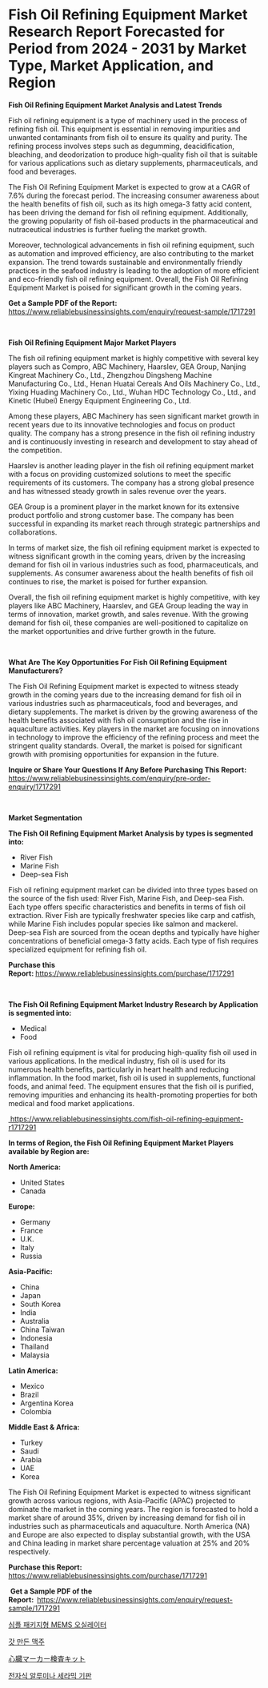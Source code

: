 <p><h1>Fish Oil Refining Equipment Market Research Report Forecasted for Period from 2024 -  2031 by Market Type, Market Application, and Region</h1></p><p><strong>Fish Oil Refining Equipment Market Analysis and Latest Trends</strong></p>
<p><p>Fish oil refining equipment is a type of machinery used in the process of refining fish oil. This equipment is essential in removing impurities and unwanted contaminants from fish oil to ensure its quality and purity. The refining process involves steps such as degumming, deacidification, bleaching, and deodorization to produce high-quality fish oil that is suitable for various applications such as dietary supplements, pharmaceuticals, and food and beverages.</p><p>The Fish Oil Refining Equipment Market is expected to grow at a CAGR of 7.6% during the forecast period. The increasing consumer awareness about the health benefits of fish oil, such as its high omega-3 fatty acid content, has been driving the demand for fish oil refining equipment. Additionally, the growing popularity of fish oil-based products in the pharmaceutical and nutraceutical industries is further fueling the market growth.</p><p>Moreover, technological advancements in fish oil refining equipment, such as automation and improved efficiency, are also contributing to the market expansion. The trend towards sustainable and environmentally friendly practices in the seafood industry is leading to the adoption of more efficient and eco-friendly fish oil refining equipment. Overall, the Fish Oil Refining Equipment Market is poised for significant growth in the coming years.</p></p>
<p><strong>Get a Sample PDF of the Report:&nbsp;</strong> <a href="https://www.reliablebusinessinsights.com/enquiry/request-sample/1717291">https://www.reliablebusinessinsights.com/enquiry/request-sample/1717291</a></p>
<p>&nbsp;</p>
<p><strong>Fish Oil Refining Equipment Major Market Players</strong></p>
<p><p>The fish oil refining equipment market is highly competitive with several key players such as Compro, ABC Machinery, Haarslev, GEA Group, Nanjing Kingreat Machinery Co., Ltd., Zhengzhou Dingsheng Machine Manufacturing Co., Ltd., Henan Huatai Cereals And Oils Machinery Co., Ltd., Yixing Huading Machinery Co., Ltd., Wuhan HDC Technology Co., Ltd., and Kinetic (Hubei) Energy Equipment Engineering Co., Ltd.</p><p>Among these players, ABC Machinery has seen significant market growth in recent years due to its innovative technologies and focus on product quality. The company has a strong presence in the fish oil refining industry and is continuously investing in research and development to stay ahead of the competition.</p><p>Haarslev is another leading player in the fish oil refining equipment market with a focus on providing customized solutions to meet the specific requirements of its customers. The company has a strong global presence and has witnessed steady growth in sales revenue over the years.</p><p>GEA Group is a prominent player in the market known for its extensive product portfolio and strong customer base. The company has been successful in expanding its market reach through strategic partnerships and collaborations.</p><p>In terms of market size, the fish oil refining equipment market is expected to witness significant growth in the coming years, driven by the increasing demand for fish oil in various industries such as food, pharmaceuticals, and supplements. As consumer awareness about the health benefits of fish oil continues to rise, the market is poised for further expansion.</p><p>Overall, the fish oil refining equipment market is highly competitive, with key players like ABC Machinery, Haarslev, and GEA Group leading the way in terms of innovation, market growth, and sales revenue. With the growing demand for fish oil, these companies are well-positioned to capitalize on the market opportunities and drive further growth in the future.</p></p>
<p>&nbsp;</p>
<p><strong>What Are The Key Opportunities For Fish Oil Refining Equipment Manufacturers?</strong></p>
<p><p>The Fish Oil Refining Equipment market is expected to witness steady growth in the coming years due to the increasing demand for fish oil in various industries such as pharmaceuticals, food and beverages, and dietary supplements. The market is driven by the growing awareness of the health benefits associated with fish oil consumption and the rise in aquaculture activities. Key players in the market are focusing on innovations in technology to improve the efficiency of the refining process and meet the stringent quality standards. Overall, the market is poised for significant growth with promising opportunities for expansion in the future.</p></p>
<p><strong>Inquire or Share Your Questions If Any Before Purchasing This Report:</strong> <a href="https://www.reliablebusinessinsights.com/enquiry/pre-order-enquiry/1717291">https://www.reliablebusinessinsights.com/enquiry/pre-order-enquiry/1717291</a></p>
<p>&nbsp;</p>
<p><strong>Market Segmentation</strong></p>
<p><strong>The Fish Oil Refining Equipment Market Analysis by types is segmented into:</strong></p>
<p><ul><li>River Fish</li><li>Marine Fish</li><li>Deep-sea Fish</li></ul></p>
<p><p>Fish oil refining equipment market can be divided into three types based on the source of the fish used: River Fish, Marine Fish, and Deep-sea Fish. Each type offers specific characteristics and benefits in terms of fish oil extraction. River Fish are typically freshwater species like carp and catfish, while Marine Fish includes popular species like salmon and mackerel. Deep-sea Fish are sourced from the ocean depths and typically have higher concentrations of beneficial omega-3 fatty acids. Each type of fish requires specialized equipment for refining fish oil.</p></p>
<p><strong>Purchase this Report:&nbsp;</strong><a href="https://www.reliablebusinessinsights.com/purchase/1717291">https://www.reliablebusinessinsights.com/purchase/1717291</a></p>
<p>&nbsp;</p>
<p><strong>The Fish Oil Refining Equipment Market Industry Research by Application is segmented into:</strong></p>
<p><ul><li>Medical</li><li>Food</li></ul></p>
<p><p>Fish oil refining equipment is vital for producing high-quality fish oil used in various applications. In the medical industry, fish oil is used for its numerous health benefits, particularly in heart health and reducing inflammation. In the food market, fish oil is used in supplements, functional foods, and animal feed. The equipment ensures that the fish oil is purified, removing impurities and enhancing its health-promoting properties for both medical and food market applications.</p></p>
<p><a href="https://www.reliablebusinessinsights.com/fish-oil-refining-equipment-r1717291">&nbsp;https://www.reliablebusinessinsights.com/fish-oil-refining-equipment-r1717291</a></p>
<p><strong>In terms of Region, the Fish Oil Refining Equipment Market Players available by Region are:</strong></p>
<p>
    <p> <strong> North America: </strong>
        <ul>
            <li>United States</li>
            <li>Canada</li>
        </ul>
        </p> 
    <p> <strong> Europe: </strong>
        <ul>
            <li>Germany</li>
            <li>France</li>
            <li>U.K.</li>
            <li>Italy</li>
            <li>Russia</li>
        </ul>
        </p> 
    <p> <strong> Asia-Pacific: </strong>
        <ul>
            <li>China</li>
            <li>Japan</li>
            <li>South Korea</li>
            <li>India</li>
            <li>Australia</li>
            <li>China Taiwan</li>
            <li>Indonesia</li>
            <li>Thailand</li>
            <li>Malaysia</li>
        </ul>
        </p> 
    <p> <strong> Latin America: </strong>
        <ul>
            <li>Mexico</li>
            <li>Brazil</li>
            <li>Argentina Korea</li>
            <li>Colombia</li>
        </ul>
        </p> 
    <p> <strong> Middle East & Africa: </strong>
        <ul>
            <li>Turkey</li>
            <li>Saudi</li>
            <li>Arabia</li>
            <li>UAE</li>
            <li>Korea</li>
        </ul>
    </p>
    </p>
<p><p>The Fish Oil Refining Equipment Market is expected to witness significant growth across various regions, with Asia-Pacific (APAC) projected to dominate the market in the coming years. The region is forecasted to hold a market share of around 35%, driven by increasing demand for fish oil in industries such as pharmaceuticals and aquaculture. North America (NA) and Europe are also expected to display substantial growth, with the USA and China leading in market share percentage valuation at 25% and 20% respectively.</p></p>
<p><strong>Purchase this Report: </strong><a href="https://www.reliablebusinessinsights.com/purchase/1717291">https://www.reliablebusinessinsights.com/purchase/1717291</a></p>
<p>&nbsp;<strong>Get a Sample PDF of the Report:&nbsp;&nbsp;</strong><a href="https://www.reliablebusinessinsights.com/enquiry/request-sample/1717291">https://www.reliablebusinessinsights.com/enquiry/request-sample/1717291</a></p>
<p><strong></strong></p>
<p><p><a href="https://medium.com/@drewbarton1911/%EA%B0%84%EB%8B%A8%ED%95%9C-%ED%8C%A8%ED%82%A4%EC%A7%80%ED%98%95-mems-%EB%B0%9C%EC%A7%84%EA%B8%B0-%EC%8B%9C%EC%9E%A5-%EB%B3%B4%EA%B3%A0%EC%84%9C%EB%8A%94-%EC%9D%B4-%EC%8B%9C%EC%9E%A5%EC%9D%98-%EC%B5%9C%EC%8B%A0-%ED%8A%B8%EB%A0%8C%EB%93%9C%EC%99%80-%EC%84%B1%EC%9E%A5-%EA%B8%B0%ED%9A%8C%EB%A5%BC-%EB%B3%B4%EC%97%AC-%EC%A4%8D%EB%8B%88%EB%8B%A4-5eefa7ee34ef">심플 패키지형 MEMS 오실레이터</a></p><p><a href="https://github.com/bossladyaries0/Market-Research-Report-List-1/blob/main/2084418101812.md">갓 만든 맥주</a></p><p><a href="https://medium.com/@dixiegrimes2023/%E5%BF%83%E8%87%93%E3%83%9E%E3%83%BC%E3%82%AB%E3%83%BC%E3%83%86%E3%82%B9%E3%83%88%E3%82%AD%E3%83%83%E3%83%88%E5%B8%82%E5%A0%B4%E3%81%AE%E8%A6%8B%E9%80%9A%E3%81%97-%E5%B8%82%E5%A0%B4%E5%8B%95%E5%90%91-%E6%88%90%E9%95%B7-%E4%BA%88%E6%B8%AC%E3%81%AF2024%E5%B9%B4%E3%81%8B%E3%82%892031%E5%B9%B4%E3%81%BE%E3%81%A7%E3%81%A7%E3%81%99-7a8b27b77fd6">心臓マーカー検査キット</a></p><p><a href="https://github.com/puputanisa684/Market-Research-Report-List-1/blob/main/7885128101811.md">전자식 알루미나 세라믹 기판</a></p></p>